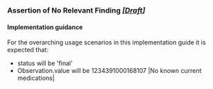 ### Assertion of No Relevant Finding *[[Draft](http://hl7.org/fhir/stu3/valueset-publication-status.html)]*

#### Implementation guidance

For the overarching usage scenarios in this implementation guide it is expected that:

* status will be 'final'
* Observation.value will be 1234391000168107 \|No known current medications\|